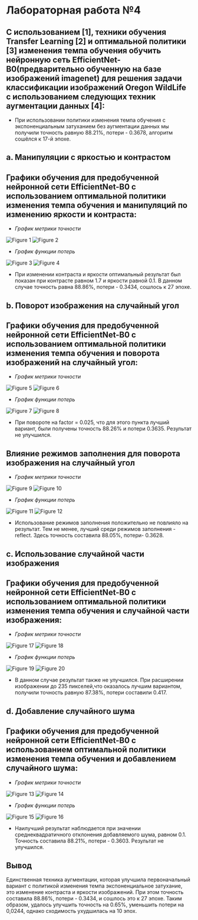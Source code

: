 # Лабораторная работа №4
## С использованием [1], техники обучения Transfer Learning [2] и оптимальной политики [3] изменения темпа обучения обучить нейронную сеть EfficientNet-B0(предварительно обученную на базе изображений imagenet) для решения задачи классификации изображений Oregon WildLife с использованием следующих техник аугментации данных [4]:

* При использовании политики изменения темпа обучения с экспоненциальным затуханием без аугментации данных мы получили точность равную 88.21%, потери - 0.3678, алгоритм сошёлся к 17-й эпохе.

## a. Манипуляции с яркостью и контрастом 
## Графики обучения для предобученной нейронной сети EfficientNet-B0 с использованием оптимальной политики изменения темпа обучения и манипуляций по изменению яркости и контраста:

* *График метрики точности*

![Figure 1](./contr_bright_accuracy.PNG)
![Figure 2](./contr_bright_accuracy.svg)

* *График функции потерь*

![Figure 3](./contr_bright_loss.PNG)
![Figure 4](./contr_bright_loss.svg)

* При изменении контраста и яркости оптимальный результат был показан при контрасте равном 1.7 и яркости равной 0.1. В данном случае точность равна 88.86%, потери - 0.3434, сошлось к 27 эпохе.

## b. Поворот изображения на случайный угол
## Графики обучения для предобученной нейронной сети EfficientNet-B0 с использованием оптимальной политики изменения темпа обучения и поворота изображений на случайный угол:

* *График метрики точности*

![Figure 5](./rand_rotat_accuracy.PNG)
![Figure 6](./rand_rotat_accuracy.svg)

* *График функции потерь*

![Figure 7](./rand_rotat_loss.PNG)
![Figure 8](./rand_rotat_loss.svg)

* При повороте на factor = 0.025, что для этого пункта лучший вариант, были получены точность 88.26% и потери 0.3635. Результат не улучшился.
## Влияние режимов заполнения для поворота изображения на случайный угол
* *График метрики точности*

![Figure 9](./rand_rotat_filling_accuracy.PNG)
![Figure 10](./rand_rotat_filling_accuracy.svg)

* *График функции потерь*

![Figure 11](./rand_rotat_filling_loss.PNG)
![Figure 12](./rand_rotat_filling_loss.svg)

* Использование режимов заполнения положительно не повлияло на результат. Тем не менее, лучший среди режимов заполнения - reflect. Здесь точность составила 88.05%, потери- 0.3628.

## c. Использование случайной части изображения
## Графики обучения для предобученной нейронной сети EfficientNet-B0 с использованием оптимальной политики изменения темпа обучения и случайной части изображения:

* *График метрики точности*

![Figure 17](./rand_crop_accuracy.PNG)
![Figure 18](./rand_crop_accuracy.svg)

* *График функции потерь*

![Figure 19](./rand_crop_loss.PNG)
![Figure 20](./rand_crop_loss.svg)

* В данном случае результат также не улучшился. При расширении изображении до 235 пикселей,что оказалось лучшим вариантом, получили точность равную 87.38%, потери составили 0.417.
 
## d. Добавление случайного шума 
## Графики обучения для предобученной нейронной сети EfficientNet-B0 с использованием оптимальной политики изменения темпа обучения и добавлением случайного шума:

* *График метрики точности*

![Figure 13](./noise_accuracy.PNG)
![Figure 14](./noise_accuracy.svg)

* *График функции потерь*

![Figure 15](./noise_loss.PNG)
![Figure 16](./noise_loss.svg)

* Наилучший результат наблюдается при значении среднеквадратичного отклонения добавляемого шума, равном 0.1. Точность составила 88.21%, потери - 0.3603. Результат не улучшился.

## Вывод
Единственная техника аугментации, которая улучшила первоначальный вариант с политикой изменения темпа экспоненциальное затухание, это изменение контраста и яркости изображений.
При этом точность составила 88.86%, потери - 0.3434, и сошлось это к 27 эпохе. Таким образом, удалось улучшить точность на 0.65%, уменьшить потери на 0,0244, однако сходимость ухудшилась на 10 эпох.
